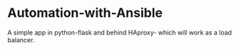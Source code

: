 # Automation-with-Ansible
A simple app in python-flask and behind HAproxy- which will work as a load balancer. 
